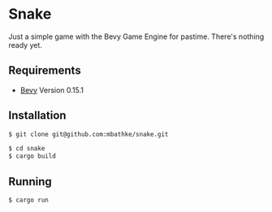 # Snake

Just a simple game with the Bevy Game Engine for pastime. There's nothing ready yet.

## Requirements

* [Bevy](https://bevyengine.org/) Version 0.15.1

## Installation

```sh
$ git clone git@github.com:mbathke/snake.git
```

```sh
$ cd snake
$ cargo build
```

## Running

```sh
$ cargo run
```
